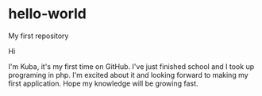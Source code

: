 # hello-world
My first repository

Hi

I'm Kuba, it's my first time on GitHub. I've just finished school and I took up programing in php.
I'm excited about it and looking forward to making my first application.
Hope my knowledge will be growing fast.
